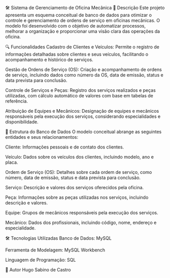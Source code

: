 🛠️ Sistema de Gerenciamento de Oficina Mecânica
📌 Descrição
Este projeto apresenta um esquema conceitual de banco de dados para otimizar o controle e gerenciamento de ordens de serviço em oficinas mecânicas. O modelo foi desenvolvido com o objetivo de automatizar processos, melhorar a organização e proporcionar uma visão clara das operações da oficina.

🔍 Funcionalidades
Cadastro de Clientes e Veículos: Permite o registro de informações detalhadas sobre clientes e seus veículos, facilitando o acompanhamento e histórico de serviços.

Gestão de Ordens de Serviço (OS): Criação e acompanhamento de ordens de serviço, incluindo dados como número da OS, data de emissão, status e data prevista para conclusão.

Controle de Serviços e Peças: Registro dos serviços realizados e peças utilizadas, com cálculo automático de valores com base em tabelas de referência.

Atribuição de Equipes e Mecânicos: Designação de equipes e mecânicos responsáveis pela execução dos serviços, considerando especialidades e disponibilidade.

🧱 Estrutura do Banco de Dados
O modelo conceitual abrange as seguintes entidades e seus relacionamentos:

Cliente: Informações pessoais e de contato dos clientes.

Veículo: Dados sobre os veículos dos clientes, incluindo modelo, ano e placa.

Ordem de Serviço (OS): Detalhes sobre cada ordem de serviço, como número, data de emissão, status e data prevista para conclusão.

Serviço: Descrição e valores dos serviços oferecidos pela oficina.

Peça: Informações sobre as peças utilizadas nos serviços, incluindo descrição e valores.

Equipe: Grupos de mecânicos responsáveis pela execução dos serviços.

Mecânico: Dados dos profissionais, incluindo código, nome, endereço e especialidade.

🛠️ Tecnologias Utilizadas
Banco de Dados: MySQL

Ferramenta de Modelagem: MySQL Workbench

Linguagem de Programação: SQL

👤 Autor
Hugo Sabino de Castro
